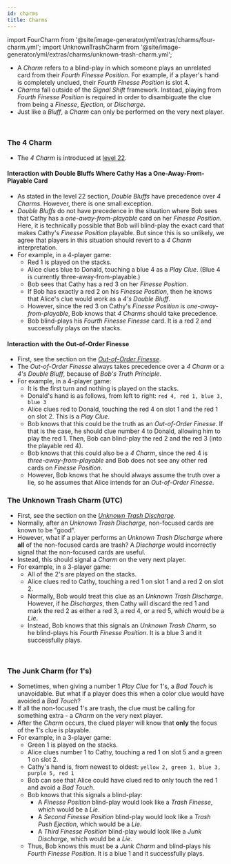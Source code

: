 ```yaml
---
id: charms
title: Charms
---
```


import FourCharm from '@site/image-generator/yml/extras/charms/four-charm.yml';
import UnknownTrashCharm from '@site/image-generator/yml/extras/charms/unknown-trash-charm.yml';

- A *Charm* refers to a blind-play in which someone plays an unrelated card from their *Fourth Finesse Position*. For example, if a player's hand is completely unclued, their *Fourth Finesse Position* is slot 4.
- _Charms_ fall outside of the _Signal Shift_ framework. Instead, playing from _Fourth Finesse Position_ is required in order to disambiguate the clue from being a _Finesse_, _Ejection_, or _Discharge_.
- Just like a *Bluff*, a *Charm* can only be performed on the very next player.

<br />

### The 4 Charm

- The _4 Charm_ is introduced at [level 22](../level-22.md#the-4-charm).

#### Interaction with Double Bluffs Where Cathy Has a One-Away-From-Playable Card

- As stated in the level 22 section, _Double Bluffs_ have precedence over _4 Charms_. However, there is one small exception.
- _Double Bluffs_ do not have precedence in the situation where Bob sees that Cathy has a _one-away-from-playable_ card on her _Finesse Position_. Here, it is technically possible that Bob will blind-play the exact card that makes Cathy's _Finesse Position_ playable. But since this is so unlikely, we agree that players in this situation should revert to a _4 Charm_ interpretation.
- For example, in a 4-player game:
  - Red 1 is played on the stacks.
  - Alice clues blue to Donald, touching a blue 4 as a _Play Clue_. (Blue 4 is currently three-away-from-playable.)
  - Bob sees that Cathy has a red 3 on her _Finesse Position_.
  - If Bob has exactly a red 2 on his _Finesse Position_, then he knows that Alice's clue would work as a _4's Double Bluff_.
  - However, since the red 3 on Cathy's _Finesse Position_ is _one-away-from-playable_, Bob knows that _4 Charms_ should take precedence.
  - Bob blind-plays his _Fourth Finesse Finesse_ card. It is a red 2 and successfully plays on the stacks.

#### Interaction with the Out-of-Order Finesse

- First, see the section on the _[Out-of-Order Finesse](../level-19.md#the-out-of-order-finesse)_.
- The _Out-of-Order Finesse_ always takes precedence over a _4 Charm_ or a _4's Double Bluff_, because of _Bob's Truth Principle_.
- For example, in a 4-player game:
  - It is the first turn and nothing is played on the stacks.
  - Donald's hand is as follows, from left to right: `red 4, red 1, blue 3, blue 3`
  - Alice clues red to Donald, touching the red 4 on slot 1 and the red 1 on slot 2. This is a _Play Clue_.
  - Bob knows that this could be the truth as an _Out-of-Order Finesse_. If that is the case, he should clue number 4 to Donald, allowing him to play the red 1. Then, Bob can blind-play the red 2 and the red 3 (into the playable red 4).
  - Bob knows that this could also be a _4 Charm_, since the red 4 is _three-away-from-playable_ and Bob does not see any other red cards on _Finesse Position_.
  - However, Bob knows that he should always assume the truth over a lie, so he assumes that Alice intends for an _Out-of-Order Finesse_.

<FourCharm />

### The Unknown Trash Charm (UTC)

- First, see the section on the _[Unknown Trash Discharge](../level-15.md#the-unknown-trash-discharge-1-for-1-form-utd)_.
- Normally, after an _Unknown Trash Discharge_, non-focused cards are known to be "good".
- However, what if a player performs an _Unknown Trash Discharge_ where **all** of the non-focused cards are trash? A _Discharge_ would incorrectly signal that the non-focused cards are useful.
- Instead, this should signal a _Charm_ on the very next player.
- For example, in a 3-player game:
  - All of the 2's are played on the stacks.
  - Alice clues red to Cathy, touching a red 1 on slot 1 and a red 2 on slot 2.
  - Normally, Bob would treat this clue as an _Unknown Trash Discharge_. However, if he _Discharges_, then Cathy will discard the red 1 and mark the red 2 as either a red 3, a red 4, or a red 5, which would be a _Lie_.
  - Instead, Bob knows that this signals an _Unknown Trash Charm_, so he blind-plays his _Fourth Finesse Position_. It is a blue 3 and it successfully plays.

<UnknownTrashCharm />

<br />

### The Junk Charm (for 1's)

- Sometimes, when giving a number 1 _Play Clue_ for 1's, a _Bad Touch_ is unavoidable. But what if a player does this when a color clue would have avoided a _Bad Touch_?
- If all the non-focused 1's are trash, the clue must be calling for something extra - a _Charm_ on the very next player.
- After the _Charm_ occurs, the clued player will know that **only** the focus of the 1's clue is playable.
- For example, in a 3-player game:
  - Green 1 is played on the stacks.
  - Alice clues number 1 to Cathy, touching a red 1 on slot 5 and a green 1 on slot 2.
  - Cathy's hand is, from newest to oldest: `yellow 2, green 1, blue 3, purple 5, red 1`
  - Bob can see that Alice could have clued red to only touch the red 1 and avoid a _Bad Touch_.
  - Bob knows that this signals a blind-play:
    - A _Finesse Position_ blind-play would look like a _Trash Finesse_, which would be a _Lie_.
    - A _Second Finesse Position_ blind-play would look like a _Trash Push Ejection_, which would be a _Lie_.
    - A _Third Finesse Position_ blind-play would look like a _Junk Discharge_, which would be a _Lie_.
  - Thus, Bob knows this must be a _Junk Charm_ and blind-plays his _Fourth Finesse Position_. It is a blue 1 and it successfully plays.
